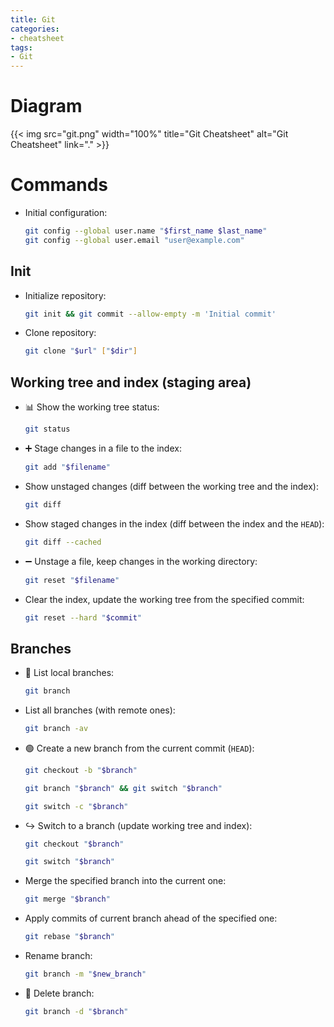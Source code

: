 ```yaml
---
title: Git
categories:
- cheatsheet
tags:
- Git
---
```

# Diagram
{{< img src="git.png" width="100%" title="Git Cheatsheet" alt="Git Cheatsheet" link="." >}}

# Commands
- Initial configuration:
    ```bash
    git config --global user.name "$first_name $last_name"
    git config --global user.email "user@example.com"
    ```
## Init
- Initialize repository:
    ```bash
    git init && git commit --allow-empty -m 'Initial commit'
    ```
- Clone repository:
    ```bash
    git clone "$url" ["$dir"]
    ```
## Working tree and index (staging area)
- :bar_chart: Show the working tree status:
    ```bash
    git status
    ```
- :heavy_plus_sign: Stage changes in a file to the index:
    ```bash
    git add "$filename"
    ```
- Show unstaged changes (diff between the working tree and the index):
    ```bash
    git diff
    ```
- Show staged changes in the index (diff between the index and the `HEAD`):
    ```bash
    git diff --cached
    ```
- :heavy_minus_sign: Unstage a file, keep changes in the working directory:
    ```bash
    git reset "$filename"
    ```
- Clear the index, update the working tree from the specified commit:
    ```bash
    git reset --hard "$commit"
    ```
## Branches
- :scroll: List local branches:
    ```bash
    git branch
    ```
- List all branches (with remote ones):
    ```bash
    git branch -av
    ```
- :green_circle: Create a new branch from the current commit (`HEAD`):
    ```bash
    git checkout -b "$branch"
    ```
    ```bash
    git branch "$branch" && git switch "$branch"
    ```
    ```bash
    git switch -c "$branch"
    ```
- :arrow_right_hook: Switch to a branch (update working tree and index):
    ```bash
    git checkout "$branch"
    ```
    ```bash
    git switch "$branch"
    ```
- Merge the specified branch into the current one:
    ```bash
    git merge "$branch"
    ```
- Apply commits of current branch ahead of the specified one:
    ```bash
    git rebase "$branch"
    ```
- Rename branch:
    ```bash
    git branch -m "$new_branch"
    ```
- :red_circle: Delete branch:
    ```bash
    git branch -d "$branch"
    ```